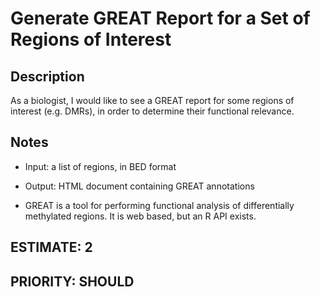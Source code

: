 # Generate GREAT Report for a Set of Regions of Interest

## Description

As a biologist, I would like to see a GREAT report for some regions of interest (e.g. DMRs), in order to determine their functional relevance. 

## Notes

- Input: a list of regions, in BED format

- Output: HTML document containing GREAT annotations

- GREAT is a tool for performing functional analysis of differentially methylated regions. It is web based, but an R API exists. 

## ESTIMATE: 2

## PRIORITY: SHOULD

